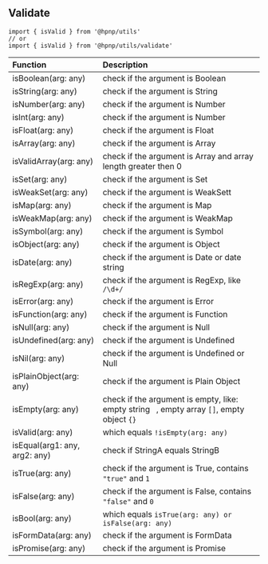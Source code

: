 ## Validate

```
import { isValid } from '@hpnp/utils'
// or
import { isValid } from '@hpnp/utils/validate'
```

| Function                      | Description                                                                                 |
| :-----------------------------| :------------------------------------------------------------------------------------------ |
| isBoolean(arg: any)           | check if the argument is Boolean                                                            |
| isString(arg: any)            | check if the argument is String                                                             |
| isNumber(arg: any)            | check if the argument is Number                                                             |
| isInt(arg: any)               | check if the argument is Number                                                             |
| isFloat(arg: any)             | check if the argument is Float                                                              |
| isArray(arg: any)             | check if the argument is Array                                                              |
| isValidArray(arg: any)        | check if the argument is Array and array length greater then 0                              |
| isSet(arg: any)               | check if the argument is Set                                                                |
| isWeakSet(arg: any)           | check if the argument is WeakSett                                                           |
| isMap(arg: any)               | check if the argument is Map                                                                |
| isWeakMap(arg: any)           | check if the argument is WeakMap                                                            |
| isSymbol(arg: any)            | check if the argument is Symbol                                                             |
| isObject(arg: any)            | check if the argument is Object                                                             |
| isDate(arg: any)              | check if the argument is Date or date string                                                |
| isRegExp(arg: any)            | check if the argument is RegExp, like `/\d+/`                                               |
| isError(arg: any)             | check if the argument is Error                                                              |
| isFunction(arg: any)          | check if the argument is Function                                                           |
| isNull(arg: any)              | check if the argument is Null                                                               |
| isUndefined(arg: any)         | check if the argument is Undefined                                                          |
| isNil(arg: any)               | check if the argument is Undefined or Null                                                  |
| isPlainObject(arg: any)       | check if the argument is Plain Object                                                       |
| isEmpty(arg: any)             | check if the argument is empty, like: empty string ` `, empty array `[]`, empty object `{}` |
| isValid(arg: any)             | which equals `!isEmpty(arg: any)`                                                           |
| isEqual(arg1: any, arg2: any) | check if StringA equals StringB                                                             |
| isTrue(arg: any)              | check if the argument is True, contains `"true"` and `1`                                    |
| isFalse(arg: any)             | check if the argument is False, contains `"false"` and `0`                                  |
| isBool(arg: any)              | which equals `isTrue(arg: any) or isFalse(arg: any)`                                        |
| isFormData(arg: any)          | check if the argument is FormData                                                           |
| isPromise(arg: any)           | check if the argument is Promise                                                            |